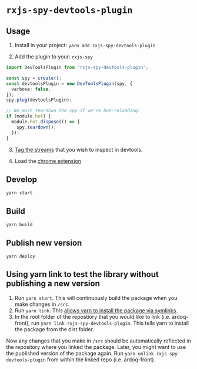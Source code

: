 # `rxjs-spy-devtools-plugin`

## Usage

1. Install in your project: `yarn add rxjs-spy-devtools-plugin`

2. Add the plugin to your: `rxjs-spy`

```typescript
import DevToolsPlugin from 'rxjs-spy-devtools-plugin';

const spy = create();
const devtoolsPlugin = new DevToolsPlugin(spy, {
  verbose: false,
});
spy.plug(devtoolsPlugin);

// We must teardown the spy if we're hot-reloading:
if (module.hot) {
  module.hot.dispose(() => {
    spy.teardown();
  });
}
```

3. [Tag the streams](https://github.com/cartant/rxjs-spy#core-concepts) that you wish to inspect in devtools.

4. Load the [chrome extension](../../README.md#installing-the-extension-in-developer-mode)

## Develop

`yarn start`

## Build

`yarn build`

## Publish new version

`yarn deploy`

## Using yarn link to test the library without publishing a new version

1. Run `yarn start`. This will continuously build the package when you make changes in `/src`.
2. Run `yarn link`. This [allows yarn to install the package via symlinks](https://yarnpkg.com/lang/en/docs/cli/link/).
3. In the root folder of the repostiory that you would like to link (i.e. ardoq-front), run `yarn link rxjs-spy-devtools-plugin`. This tells yarn to install the package from the dist folder.

Now any changes that you make in `/src` should be automatically reflected in the repository where you linked the package.
Later, you might want to use the published version of the package again. Run `yarn unlink rxjs-spy-devtools-plugin` from within the linked repo (i.e. ardoq-front).
